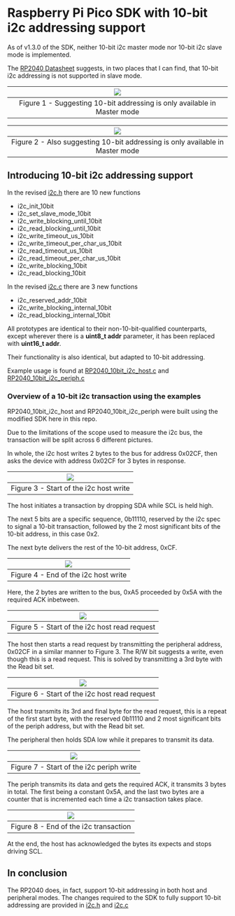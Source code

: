 # Raspberry Pi Pico SDK with 10-bit i2c addressing support
   As of v1.3.0 of the SDK, neither 10-bit i2c master mode nor 10-bit i2c slave mode is implemented.

   The [RP2040 Datasheet](https://datasheets.raspberrypi.com/rp2040/rp2040-datasheet.pdf)
   suggests, in two places that I can find, that 10-bit i2c addressing is not supported in slave mode.

   | ![](https://raw.githubusercontent.com/zbaltzer228/pico-sdk-i2c-10bit-explained/develop/Support/10biti2cEvidence1.jpg) |
   |:--:|
   | Figure 1 - Suggesting 10-bit addressing is only available in Master mode|

   | ![](https://raw.githubusercontent.com/zbaltzer228/pico-sdk-i2c-10bit-explained/develop/Support/10biti2cEvidence2.jpg) |
   |:--:|
   | Figure 2 - Also suggesting 10-bit addressing is only available in Master mode |

## Introducing 10-bit i2c addressing support

In the revised [i2c.h](https://github.com/zbaltzer228/pico-sdk-i2c-10bit-explained/blob/develop/src/rp2_common/hardware_i2c/include/hardware/i2c.h)
there are 10 new functions

- i2c_init_10bit
- i2c_set_slave_mode_10bit
- i2c_write_blocking_until_10bit
- i2c_read_blocking_until_10bit
- i2c_write_timeout_us_10bit
- i2c_write_timeout_per_char_us_10bit
- i2c_read_timeout_us_10bit
- i2c_read_timeout_per_char_us_10bit
- i2c_write_blocking_10bit
- i2c_read_blocking_10bit

In the revised [i2c.c](https://github.com/zbaltzer228/pico-sdk-i2c-10bit-explained/blob/develop/src/rp2_common/hardware_i2c/i2c.c)
there are 3 new functions

- i2c_reserved_addr_10bit
- i2c_write_blocking_internal_10bit
- i2c_read_blocking_internal_10bit

All prototypes are identical to their non-10-bit-qualified counterparts,
except wherever there is a **uint8_t addr** parameter, it has been replaced with
**uint16_t addr**.

Their functionality is also identical, but adapted to 10-bit addressing.

Example usage is found at [RP2040_10bit_i2c_host.c](https://github.com/zbaltzer228/pico-sdk-i2c-10bit-explained/blob/develop/Examples/RP2040_10bit_i2c_host/RP2040_10bit_i2c_host.c)
 and [RP2040_10bit_i2c_periph.c](https://github.com/zbaltzer228/pico-sdk-i2c-10bit-explained/blob/develop/Examples/RP2040_10bit_i2c_periph/RP2040_10bit_i2c_periph.c)


### Overview of a 10-bit i2c transaction using the examples

RP2040_10bit_i2c_host and RP2040_10bit_i2c_periph were built using the modified SDK here in this repo.

Due to the limitations of the scope used to measure the i2c bus, the transaction
will be split across 6 different pictures.

In whole, the i2c host writes 2 bytes to the bus for address 0x02CF, then asks
the device with address 0x02CF for 3 bytes in response.

| ![](https://raw.githubusercontent.com/zbaltzer228/pico-sdk-i2c-10bit-explained/develop/Support/StartOfHostI2CWriteLabeled.jpg) |
|:--:|
| Figure 3 - Start of the i2c host write |

The host initiates a transaction by dropping SDA while SCL is held high.

The next 5 bits are a specific sequence, 0b11110, reserved by the i2c spec to signal a 10-bit transaction,
followed by the 2 most significant bits of the 10-bit address, in this case 0x2.

The next byte delivers the rest of the 10-bit address, 0xCF.

| ![](https://raw.githubusercontent.com/zbaltzer228/pico-sdk-i2c-10bit-explained/develop/Support/EndOfHostI2CWriteLabeled.jpg) |
|:--:|
| Figure 4 - End of the i2c host write |

Here, the 2 bytes are written to the bus, 0xA5 proceeded by 0x5A with the required ACK inbetween.

| ![](https://raw.githubusercontent.com/zbaltzer228/pico-sdk-i2c-10bit-explained/develop/Support/StartOfHostI2CReqLabeled.jpg) |
|:--:|
| Figure 5 - Start of the i2c host read request |

The host then starts a read request by transmitting the peripheral address, 0x02CF in a similar manner to Figure 3.
The R/W bit suggests a write, even though this is a read request. This is solved by
transmitting a 3rd byte with the Read bit set.

| ![](https://raw.githubusercontent.com/zbaltzer228/pico-sdk-i2c-10bit-explained/develop/Support/EndOfHostI2CReqLabeled.jpg) |
|:--:|
| Figure 6 - Start of the i2c host read request |

The host transmits its 3rd and final byte for the read request, this is a repeat of the first
start byte, with the reserved 0b11110 and 2 most significant bits of the periph address,
but with the Read bit set.

The peripheral then holds SDA low while it prepares to transmit its data.

| ![](https://raw.githubusercontent.com/zbaltzer228/pico-sdk-i2c-10bit-explained/develop/Support/StartOfPeriphI2CWrite.jpg) |
|:--:|
| Figure 7 - Start of the i2c periph write |

The periph transmits its data and gets the required ACK, it transmits 3 bytes in total.
The first being a constant 0x5A, and the last two bytes are a counter that is incremented
each time a i2c transaction takes place.

| ![](https://raw.githubusercontent.com/zbaltzer228/pico-sdk-i2c-10bit-explained/develop/Support/EndOfPeriphI2CWriteLabeled.jpg) |
|:--:|
| Figure 8 - End of the i2c transaction |

At the end, the host has acknowledged the bytes its expects and stops driving SCL.

## In conclusion
The RP2040 does, in fact, support 10-bit addressing in both host and peripheral modes.
The changes required to the SDK to fully support 10-bit addressing are provided in [i2c.h](https://github.com/zbaltzer228/pico-sdk-i2c-10bit-explained/blob/develop/src/rp2_common/hardware_i2c/include/hardware/i2c.h)
and [i2c.c](https://github.com/zbaltzer228/pico-sdk-i2c-10bit-explained/blob/develop/src/rp2_common/hardware_i2c/i2c.c)
